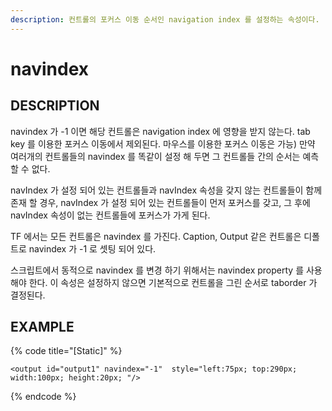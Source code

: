 ```yaml
---
description: 컨트롤의 포커스 이동 순서인 navigation index 를 설정하는 속성이다.
---
```


# navindex

## DESCRIPTION

navindex 가 -1 이면 해당 컨트롤은 navigation index 에 영향을 받지 않는다. tab key 를 이용한 포커스 이동에서 제외된다. 마우스를 이용한 포커스 이동은 가능\) 만약 여러개의 컨트롤들의 navindex 를 똑같이 설정 해 두면 그 컨트롤들 간의 순서는 예측 할 수 없다.

navIndex 가 설정 되어 있는 컨트롤들과 navIndex 속성을 갖지 않는 컨트롤들이 함께 존재 할 경우, navIndex 가 설정 되어 있는 컨트롤들이 먼저 포커스를 갖고, 그 후에 navIndex 속성이 없는 컨트롤들에 포커스가 가게 된다.

TF 에서는 모든 컨트롤은 navindex 를 가진다. Caption, Output 같은 컨트롤은 디폴트로 navindex 가 -1 로 셋팅 되어 있다.

스크립트에서 동적으로 navindex 를 변경 하기 위해서는 navindex property 를 사용해야 한다. 이 속성은 설정하지 않으면 기본적으로 컨트롤을 그린 순서로 taborder 가 결정된다.

## EXAMPLE

{% code title="\[Static\]" %}
```markup
<output id="output1" navindex="-1"  style="left:75px; top:290px; 
width:100px; height:20px; "/>
```
{% endcode %}

